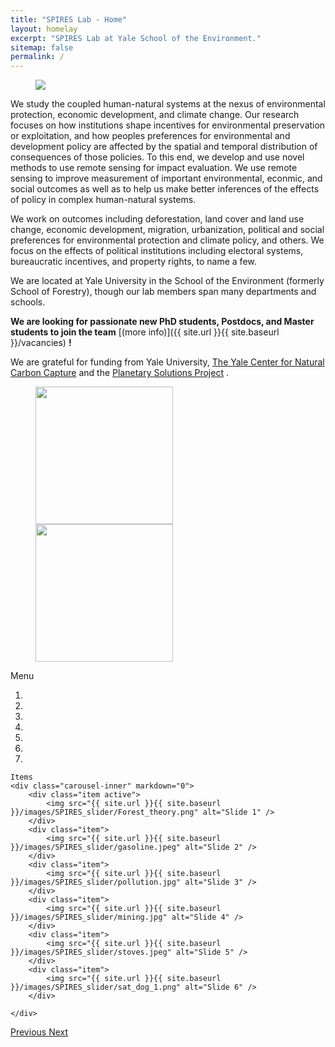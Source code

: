 ```yaml
---
title: "SPIRES Lab - Home"
layout: homelay
excerpt: "SPIRES Lab at Yale School of the Environment."
sitemap: false
permalink: /
---
```

<figure class="w-66 text-center">
  <img src="{{ site.url }}{{ site.baseurl }}/images/logopic/SPIRES_logo.png">
<!--   <img src="{{ site.url }}{{ site.baseurl }}/images/logopic/Logo_ERC.jpg" style="width: 110px"> -->
</figure>

We study the coupled human-natural systems at the nexus of environmental protection, economic development, and climate change. Our research focuses on how institutions shape incentives for environmental preservation or exploitation, and how peoples preferences for environmental and development policy are affected by the spatial and temporal distribution of consequences of those policies. To this end, we develop and use novel methods to use remote sensing for impact evaluation. We use remote sensing to improve measurement of important environmental, econmic, and social outcomes as well as to help us make better inferences of the effects of policy in complex human-natural systems.

We work on outcomes including deforestation, land cover and land use change, economic development, migration, urbanization, political and social preferences for environmental protection and climate policy, and others. We focus on the effects of political institutions including electoral systems, bureaucratic incentives, and property rights, to name a few. 

We are located at Yale University in the School of the Environment (formerly School of Forestry), though our lab members span many departments and schools.  

 **We are  looking for passionate new PhD students, Postdocs, and Master students to join the team** [(more info)]({{ site.url }}{{ site.baseurl }}/vacancies) **!**


We are grateful for funding from Yale University, [The Yale Center for Natural Carbon Capture](https://naturalcarboncapture.yale.edu/) and the [Planetary Solutions Project](https://planetarysolutions.yale.edu/) .

<figure class="fourth">
  <img src="{{ site.url }}{{ site.baseurl }}/images/logopic/YSE_logo.png" style="width: 220px">
  <img src="{{ site.url }}{{ site.baseurl }}/images/logopic/yale.png" style="width: 220px">
<!--   <img src="{{ site.url }}{{ site.baseurl }}/images/logopic/Logo_ERC.jpg" style="width: 110px"> -->
</figure>


<div markdown="0" id="carousel" class="carousel slide" data-ride="carousel" data-interval="4000" data-pause="hover" >
    Menu
    <ol class="carousel-indicators">
        <li data-target="#carousel" data-slide-to="0" class="active"></li>
        <li data-target="#carousel" data-slide-to="1"></li>
        <li data-target="#carousel" data-slide-to="2"></li>
        <li data-target="#carousel" data-slide-to="3"></li>
        <li data-target="#carousel" data-slide-to="4"></li>
        <li data-target="#carousel" data-slide-to="5"></li>
        <li data-target="#carousel" data-slide-to="6"></li>
    </ol>

    Items
    <div class="carousel-inner" markdown="0">
        <div class="item active">
            <img src="{{ site.url }}{{ site.baseurl }}/images/SPIRES_slider/Forest_theory.png" alt="Slide 1" />
        </div>
        <div class="item">
            <img src="{{ site.url }}{{ site.baseurl }}/images/SPIRES_slider/gasoline.jpeg" alt="Slide 2" />
        </div>
        <div class="item">
            <img src="{{ site.url }}{{ site.baseurl }}/images/SPIRES_slider/pollution.jpg" alt="Slide 3" />
        </div>
        <div class="item">
            <img src="{{ site.url }}{{ site.baseurl }}/images/SPIRES_slider/mining.jpg" alt="Slide 4" />
        </div>
        <div class="item">
            <img src="{{ site.url }}{{ site.baseurl }}/images/SPIRES_slider/stoves.jpeg" alt="Slide 5" />
        </div>       
        <div class="item">
            <img src="{{ site.url }}{{ site.baseurl }}/images/SPIRES_slider/sat_dog_1.png" alt="Slide 6" />
        </div>    

    </div>
  <a class="left carousel-control" href="#carousel" role="button" data-slide="prev">
    <span class="glyphicon glyphicon-chevron-left" aria-hidden="true"></span>
    <span class="sr-only">Previous</span>
  </a>
  <a class="right carousel-control" href="#carousel" role="button" data-slide="next">
    <span class="glyphicon glyphicon-chevron-right" aria-hidden="true"></span>
    <span class="sr-only">Next</span>
  </a>
</div>



<!-- <figure class="fourth">
  <img src="{{ site.url }}{{ site.baseurl }}/images/logopic/Logo_Leiden.jpg" style="width: 210px">
  <img src="{{ site.url }}{{ site.baseurl }}/images/logopic/Logo_Nanofront.jpg" style="width: 110px">
  <img src="{{ site.url }}{{ site.baseurl }}/images/logopic/Logo_NWO.jpg" style="width: 120px">
  <img src="{{ site.url }}{{ site.baseurl }}/images/logopic/Logo_ERC.jpg" style="width: 110px">
</figure> -->
